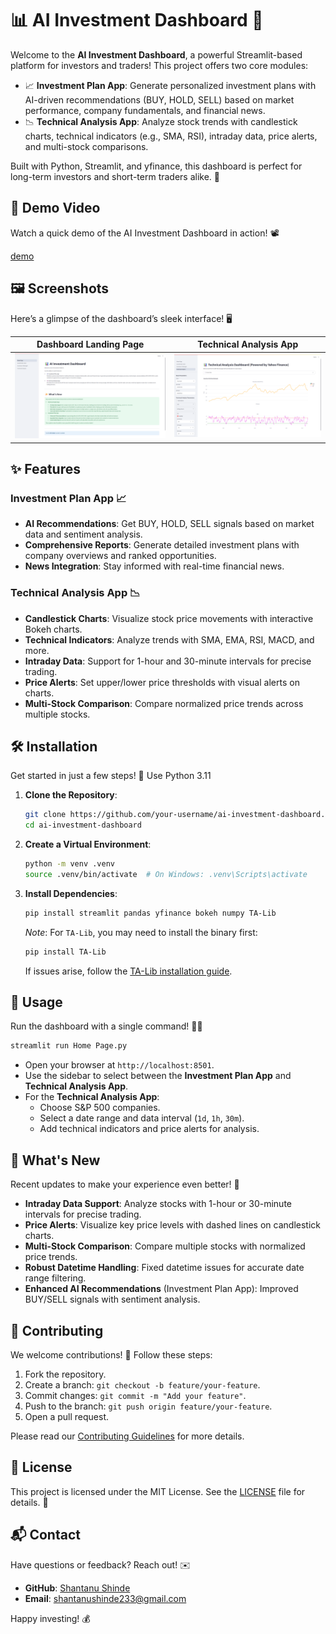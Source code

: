 # 📊 AI Investment Dashboard 🚀

Welcome to the **AI Investment Dashboard**, a powerful Streamlit-based platform for investors and traders! This project offers two core modules:

- 📈 **Investment Plan App**: Generate personalized investment plans with AI-driven recommendations (BUY, HOLD, SELL) based on market performance, company fundamentals, and financial news.
- 📉 **Technical Analysis App**: Analyze stock trends with candlestick charts, technical indicators (e.g., SMA, RSI), intraday data, price alerts, and multi-stock comparisons.

Built with Python, Streamlit, and yfinance, this dashboard is perfect for long-term investors and short-term traders alike. 🌟

## 🎥 Demo Video

Watch a quick demo of the AI Investment Dashboard in action! 📽️

[demo](https://github.com/shantanushinde99/AI-Powered-Stock-Analysis-and-CandleStick-Chart/blob/main/demo.mp4)

## 🖼️ Screenshots

Here’s a glimpse of the dashboard’s sleek interface! 🖥️

| **Dashboard Landing Page** | **Technical Analysis App** |
|----------------------------|----------------------------|
| ![Dashboard](images/Screenshot(107).png) | ![Technical Analysis](images/Screenshot(108).png) |

## ✨ Features

### Investment Plan App 📈
- **AI Recommendations**: Get BUY, HOLD, SELL signals based on market data and sentiment analysis.
- **Comprehensive Reports**: Generate detailed investment plans with company overviews and ranked opportunities.
- **News Integration**: Stay informed with real-time financial news.

### Technical Analysis App 📉
- **Candlestick Charts**: Visualize stock price movements with interactive Bokeh charts.
- **Technical Indicators**: Analyze trends with SMA, EMA, RSI, MACD, and more.
- **Intraday Data**: Support for 1-hour and 30-minute intervals for precise trading.
- **Price Alerts**: Set upper/lower price thresholds with visual alerts on charts.
- **Multi-Stock Comparison**: Compare normalized price trends across multiple stocks.

## 🛠️ Installation

Get started in just a few steps! 🔧 Use Python 3.11 

1. **Clone the Repository**:
   ```bash
   git clone https://github.com/your-username/ai-investment-dashboard.git
   cd ai-investment-dashboard
   ```

2. **Create a Virtual Environment**:
   ```bash
   python -m venv .venv
   source .venv/bin/activate  # On Windows: .venv\Scripts\activate
   ```

3. **Install Dependencies**:
   ```bash
   pip install streamlit pandas yfinance bokeh numpy TA-Lib
   ```

   *Note*: For `TA-Lib`, you may need to install the binary first:
   ```bash
   pip install TA-Lib
   ```
   If issues arise, follow the [TA-Lib installation guide](https://github.com/TA-Lib/ta-lib-python).

## 🚀 Usage

Run the dashboard with a single command! 🏃‍♂️

```bash
streamlit run Home Page.py
```

- Open your browser at `http://localhost:8501`.
- Use the sidebar to select between the **Investment Plan App** and **Technical Analysis App**.
- For the **Technical Analysis App**:
  - Choose S&P 500 companies.
  - Select a date range and data interval (`1d`, `1h`, `30m`).
  - Add technical indicators and price alerts for analysis.


## 🌟 What's New

Recent updates to make your experience even better! 🎉

- **Intraday Data Support**: Analyze stocks with 1-hour or 30-minute intervals for precise trading.
- **Price Alerts**: Visualize key price levels with dashed lines on candlestick charts.
- **Multi-Stock Comparison**: Compare multiple stocks with normalized price trends.
- **Robust Datetime Handling**: Fixed datetime issues for accurate date range filtering.
- **Enhanced AI Recommendations** (Investment Plan App): Improved BUY/SELL signals with sentiment analysis.

## 🤝 Contributing

We welcome contributions! 🙌 Follow these steps:

1. Fork the repository.
2. Create a branch: `git checkout -b feature/your-feature`.
3. Commit changes: `git commit -m "Add your feature"`.
4. Push to the branch: `git push origin feature/your-feature`.
5. Open a pull request.

Please read our [Contributing Guidelines](CONTRIBUTING.md) for more details.

## 📜 License

This project is licensed under the MIT License. See the [LICENSE](LICENSE) file for details. 📄

## 📬 Contact

Have questions or feedback? Reach out! ✉️

- **GitHub**: [Shantanu Shinde](https://github.com/shantanushinde99)
- **Email**: shantanushinde233@gmail.com

Happy investing! 💰
